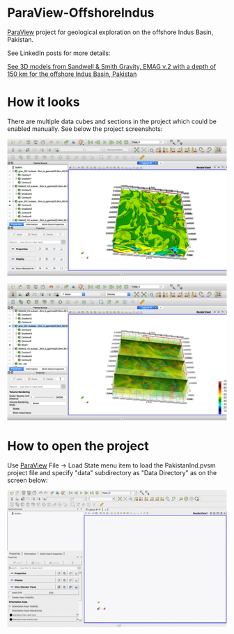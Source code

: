 # ParaView-OffshoreIndus
[ParaView](https://www.paraview.org/download/) project for geological exploration on the offshore Indus Basin, Pakistan.

See LinkedIn posts for more details:

[See 3D models from Sandwell & Smith Gravity, EMAG v.2 with a depth of 150 km for the offshore Indus Basin, Pakistan](https://www.linkedin.com/posts/activity-6612328034529751040-XiGd/)

# How it looks

There are multiple data cubes and sections in the project which could be enabled manually. See below the project screenshots:

![ParaView Project Screenshot](paraview_project_3d.jpg)

![ParaView Project Screenshot 3D with slices](paraview_project_3d_slices.jpg)

# How to open the project

Use [ParaView](https://www.paraview.org/download/) File -> Load State menu item to load the PakistanInd.pvsm project file and specify "data" subdirectory as "Data Directory" as on the screen below:

![ParaView project load settings](ParaView-OffshoreIndus.gif)
